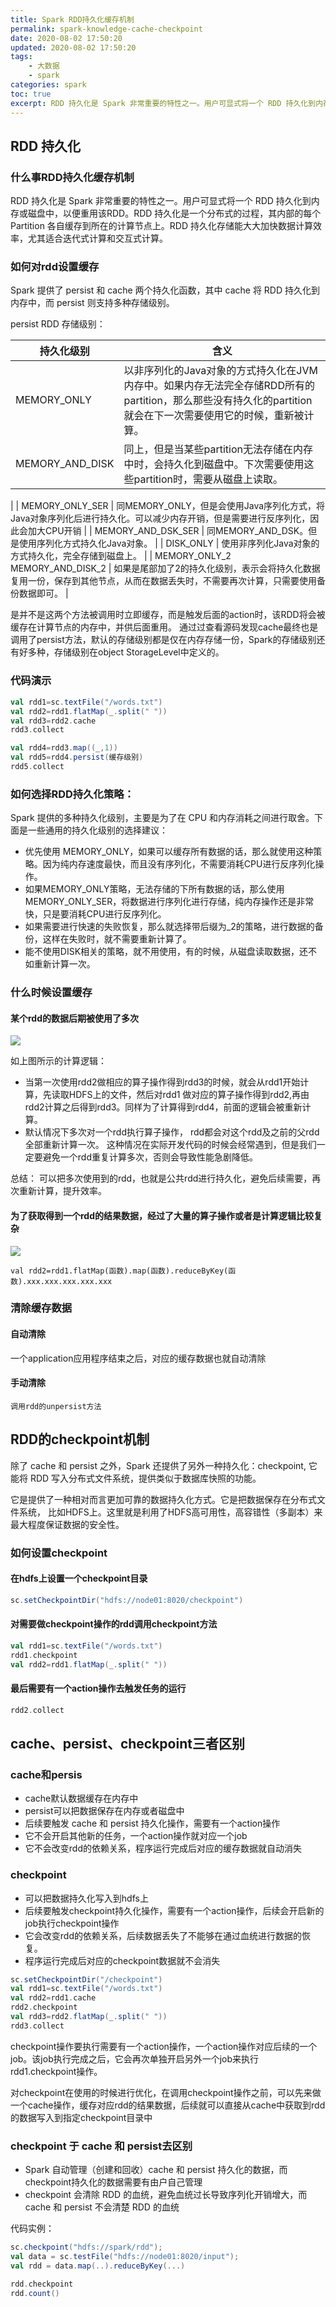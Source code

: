 ```yaml
---
title: Spark RDD持久化缓存机制
permalink: spark-knowledge-cache-checkpoint
date: 2020-08-02 17:50:20
updated: 2020-08-02 17:50:20
tags:
    - 大数据
    - spark
categories: spark
toc: true
excerpt: RDD 持久化是 Spark 非常重要的特性之一。用户可显式将一个 RDD 持久化到内存或磁盘中，以便重用该RDD。RDD 持久化是一个分布式的过程，其内部的每个 Partition 各自缓存到所在的计算节点上。RDD 持久化存储能大大加快数据计算效率，尤其适合迭代式计算和交互式计算。
---
```


## RDD 持久化

### 什么事RDD持久化缓存机制
RDD 持久化是 Spark 非常重要的特性之一。用户可显式将一个 RDD 持久化到内存或磁盘中，以便重用该RDD。RDD 持久化是一个分布式的过程，其内部的每个 Partition 各自缓存到所在的计算节点上。RDD 持久化存储能大大加快数据计算效率，尤其适合迭代式计算和交互式计算。

### 如何对rdd设置缓存
Spark 提供了 persist 和 cache 两个持久化函数，其中 cache 将 RDD 持久化到内存中，而 persist 则支持多种存储级别。

persist RDD 存储级别：

| 持久化级别	 | 含义 |
| --- | --- |
| MEMORY_ONLY | 以非序列化的Java对象的方式持久化在JVM内存中。如果内存无法完全存储RDD所有的partition，那么那些没有持久化的partition就会在下一次需要使用它的时候，重新被计算。 |
| MEMORY_AND_DISK | 同上，但是当某些partition无法存储在内存中时，会持久化到磁盘中。下次需要使用这些partition时，需要从磁盘上读取。
 |
| MEMORY_ONLY_SER | 同MEMORY_ONLY，但是会使用Java序列化方式，将Java对象序列化后进行持久化。可以减少内存开销，但是需要进行反序列化，因此会加大CPU开销 |
| MEMORY_AND_DSK_SER | 同MEMORY_AND_DSK。但是使用序列化方式持久化Java对象。 |
| DISK_ONLY | 使用非序列化Java对象的方式持久化，完全存储到磁盘上。 |
| MEMORY_ONLY_2
MEMORY_AND_DISK_2 | 如果是尾部加了2的持久化级别，表示会将持久化数据复用一份，保存到其他节点，从而在数据丢失时，不需要再次计算，只需要使用备份数据即可。 |

是并不是这两个方法被调用时立即缓存，而是触发后面的action时，该RDD将会被缓存在计算节点的内存中，并供后面重用。
通过过查看源码发现cache最终也是调用了persist方法，默认的存储级别都是仅在内存存储一份，Spark的存储级别还有好多种，存储级别在object StorageLevel中定义的。


### 代码演示
```scala
val rdd1=sc.textFile("/words.txt")
val rdd2=rdd1.flatMap(_.split(" "))
val rdd3=rdd2.cache
rdd3.collect

val rdd4=rdd3.map((_,1))
val rdd5=rdd4.persist(缓存级别)
rdd5.collect
```

### 如何选择RDD持久化策略：
Spark 提供的多种持久化级别，主要是为了在 CPU 和内存消耗之间进行取舍。下面是一些通用的持久化级别的选择建议：

- 优先使用 MEMORY_ONLY，如果可以缓存所有数据的话，那么就使用这种策略。因为纯内存速度最快，而且没有序列化，不需要消耗CPU进行反序列化操作。
- 如果MEMORY_ONLY策略，无法存储的下所有数据的话，那么使用MEMORY_ONLY_SER，将数据进行序列化进行存储，纯内存操作还是非常快，只是要消耗CPU进行反序列化。
- 如果需要进行快速的失败恢复，那么就选择带后缀为_2的策略，进行数据的备份，这样在失败时，就不需要重新计算了。
- 能不使用DISK相关的策略，就不用使用，有的时候，从磁盘读取数据，还不如重新计算一次。


### 什么时候设置缓存
#### 某个rdd的数据后期被使用了多次

![](https://static.studytime.xin/article/20200803004106.png)

如上图所示的计算逻辑： 
- 当第一次使用rdd2做相应的算子操作得到rdd3的时候，就会从rdd1开始计算，先读取HDFS上的文件，然后对rdd1 做对应的算子操作得到rdd2,再由rdd2计算之后得到rdd3。同样为了计算得到rdd4，前面的逻辑会被重新计算。
- 默认情况下多次对一个rdd执行算子操作， rdd都会对这个rdd及之前的父rdd全部重新计算一次。 这种情况在实际开发代码的时候会经常遇到，但是我们一定要避免一个rdd重复计算多次，否则会导致性能急剧降低。   

总结：
可以把多次使用到的rdd，也就是公共rdd进行持久化，避免后续需要，再次重新计算，提升效率。



#### 为了获取得到一个rdd的结果数据，经过了大量的算子操作或者是计算逻辑比较复杂

![](https://static.studytime.xin/article/20200803004124.png)

```
val rdd2=rdd1.flatMap(函数).map(函数).reduceByKey(函数).xxx.xxx.xxx.xxx.xxx
```

### 清除缓存数据
#### 自动清除
一个application应用程序结束之后，对应的缓存数据也就自动清除
#### 手动清除
```
调用rdd的unpersist方法
```

## RDD的checkpoint机制
除了 cache 和 persist 之外，Spark 还提供了另外一种持久化：checkpoint, 它能将 RDD 写入分布式文件系统，提供类似于数据库快照的功能。

它是提供了一种相对而言更加可靠的数据持久化方式。它是把数据保存在分布式文件系统，
比如HDFS上。这里就是利用了HDFS高可用性，高容错性（多副本）来最大程度保证数据的安全性。

### 如何设置checkpoint
#### 在hdfs上设置一个checkpoint目录
```scala
sc.setCheckpointDir("hdfs://node01:8020/checkpoint") 
```

#### 对需要做checkpoint操作的rdd调用checkpoint方法
```scala
val rdd1=sc.textFile("/words.txt")
rdd1.checkpoint
val rdd2=rdd1.flatMap(_.split(" ")) 
```

#### 最后需要有一个action操作去触发任务的运行

```scala
rdd2.collect
```

## cache、persist、checkpoint三者区别
### cache和persis
* cache默认数据缓存在内存中
* persist可以把数据保存在内存或者磁盘中
* 后续要触发 cache 和 persist 持久化操作，需要有一个action操作
* 它不会开启其他新的任务，一个action操作就对应一个job 
* 它不会改变rdd的依赖关系，程序运行完成后对应的缓存数据就自动消失

### checkpoint
* 可以把数据持久化写入到hdfs上
* 后续要触发checkpoint持久化操作，需要有一个action操作，后续会开启新的job执行checkpoint操作
* 它会改变rdd的依赖关系，后续数据丢失了不能够在通过血统进行数据的恢复。
* 程序运行完成后对应的checkpoint数据就不会消失

```scala
sc.setCheckpointDir("/checkpoint")
val rdd1=sc.textFile("/words.txt")
val rdd2=rdd1.cache
rdd2.checkpoint
val rdd3=rdd2.flatMap(_.split(" "))
rdd3.collect
```
checkpoint操作要执行需要有一个action操作，一个action操作对应后续的一个job。该job执行完成之后，它会再次单独开启另外一个job来执行 rdd1.checkpoint操作。

对checkpoint在使用的时候进行优化，在调用checkpoint操作之前，可以先来做一个cache操作，缓存对应rdd的结果数据，后续就可以直接从cache中获取到rdd的数据写入到指定checkpoint目录中
   
   
### checkpoint 于 cache 和 persist去区别
- Spark 自动管理（创建和回收）cache 和 persist 持久化的数据，而checkpoint持久化的数据需要有由户自己管理
- checkpoint 会清除 RDD 的血统，避免血统过长导致序列化开销增大，而 cache 和 persist 不会清楚 RDD 的血统

代码实例：
```scala
sc.checkpoint("hdfs://spark/rdd");
val data = sc.testFile("hdfs://node01:8020/input");
val rdd = data.map(..).reduceByKey(...)

rdd.checkpoint
rdd.count()
```

